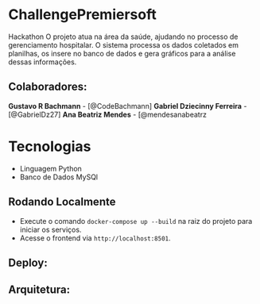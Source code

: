 # ChallengePremiersoft
Hackathon 
O projeto atua na área da saúde, ajudando no processo de gerenciamento hospitalar. O sistema processa os dados coletados em planilhas, os insere no banco de dados e gera gráficos para a análise dessas informações.

## Colaboradores:
**Gustavo R Bachmann** - [@CodeBachmann]
**Gabriel Dziecinny Ferreira** - [@GabrielDz27]
**Ana Beatriz  Mendes** - [@mendesanabeatrz

# Tecnologias 
- Linguagem Python
- Banco de Dados MySQl

## Rodando Localmente
- Execute o comando `docker-compose up --build` na raiz do projeto para iniciar os serviços.
- Acesse o frontend via `http://localhost:8501`.

## Deploy:

## Arquitetura:

